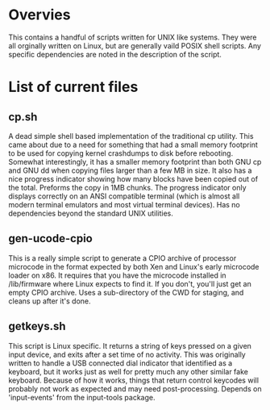 # Overvies
This contains a handful of scripts written for UNIX like systems.
They were all orginally written on Linux, but are generally vaild POSIX
shell scripts.  Any specific dependencies are noted in the description
of the script.

# List of current files
## cp.sh
A dead simple shell based implementation of the traditional cp utility.
This came about due to a need for something that had a small memory
footprint to be used for copying kernel crashdumps to disk before
rebooting.  Somewhat interestingly, it has a smaller memory footprint than
both GNU cp and GNU dd when copying files larger than a few MB in size.
It also has a nice progress indicator showing how many blocks have been
copied out of the total.  Preforms the copy in 1MB chunks.  The progress
indicator only displays correctly on an ANSI compatible terminal (which is
almost all modern terminal emulators and most virtual terminal devices).
Has no dependencies beyond the standard UNIX utilities.

## gen-ucode-cpio
This is a really simple script to generate a CPIO archive of processor
microcode in the format expected by both Xen and Linux's early microcode
loader on x86.  It requires that you have the microcode installed in
/lib/firmware where Linux expects to find it.  If you don't, you'll just
get an empty CPIO archive.  Uses a sub-directory of the CWD for staging,
and cleans up after it's done.

## getkeys.sh
This script is Linux specific.  It returns a string of keys pressed
on a given input device, and exits after a set time of no activity.
This was originally written to handle a USB connected dial indicator
that identified as a keyboard, but it works just as well for pretty
much any other similar fake keyboard.  Because of how it works, things
that return control keycodes will probably not work as expected and may
need post-processing.  Depends on 'input-events' from the input-tools
package.
